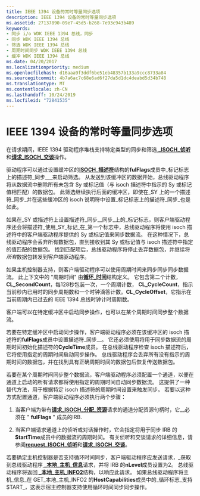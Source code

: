 ```yaml
---
title: IEEE 1394 设备的常时等量同步选项
description: IEEE 1394 设备的常时等量同步选项
ms.assetid: 27137890-09e7-45d5-b268-7e93c943b489
keywords:
- 同步 i/o WDK IEEE 1394 总线，同步
- 同步 WDK IEEE 1394 总线
- 筛选 WDK IEEE 1394 总线
- 周期时间同步 WDK IEEE 1394 总线
- 缓冲 WDK IEEE 1394 总线
ms.date: 04/20/2017
ms.localizationpriority: medium
ms.openlocfilehash: d16aaa9f3ddf6be51eb48357b133a9ccc8733a84
ms.sourcegitcommit: 4b7a6ac7c68e6ad6f27da5d1dc4deabd5d34b748
ms.translationtype: MT
ms.contentlocale: zh-CN
ms.lasthandoff: 10/24/2019
ms.locfileid: "72841535"
---
```

# <a name="isochronous-synchronization-options-for-ieee-1394-devices"></a>IEEE 1394 设备的常时等量同步选项





在请求期间，IEEE 1394 驱动程序堆栈支持特定类型的同步和筛选[ **\_ISOCH\_侦听**](https://msdn.microsoft.com/library/windows/hardware/ff537655)和[**请求\_ISOCH\_交谈**](https://msdn.microsoft.com/library/windows/hardware/ff537660)操作。

驱动程序可以通过设置缓冲区的[**ISOCH\_描述符**](https://docs.microsoft.com/windows-hardware/drivers/ddi/1394/ns-1394-_isoch_descriptor)结构的**fulFlags**成员中\_标记标志上的描述符\_同步\_\_\_来启动筛选。 从发送到该缓冲区的数据开始，总线驱动程序将从数据流中删除所有未包含 Sy 或标记值（与 isoch 描述符中指示的 Sy 或标记值相匹配）的数据包。 此筛选继续执行后面的缓冲区，即使在\_SY 上的一个描述符\_同步\_并在这些缓冲区的 isoch 说明符中设置\_标记标志上的描述符\_同步\_也是如此。

如果在\_SY 或描述符上设置描述符\_同步\_\_同步\_上的\_标记标志，则客户端驱动程序还会将描述符\_使用\_SY\_标记\_在\_第一个标志中，总线驱动程序将使用 isoch 描述符中的客户端驱动程序提供的 Sy 或标记值来同步数据流。 在这种情况下，总线驱动程序会丢弃所有数据包，直到接收到其 Sy 或标记值与 isoch 描述符中指定的值匹配的数据包。 找到匹配项后，总线驱动程序将停止丢弃数据包，并继续将*所有*数据包转发到客户端驱动程序。

如果主机控制器支持，则客户端驱动程序可以使用周期时间来同步同步同步数据流。 此上下文中的 "周期时间" 由[**循环\_时间**](https://docs.microsoft.com/windows-hardware/drivers/ddi/1394/ns-1394-_cycle_time)结构定义。 它包含第二个计数， **CL\_SecondCount**，每128秒包装一次，一个周期计数， **CL\_CycleCount**，指示当前秒内已用时的同步周期数和一个时钟滴答计数。**CL\_CycleOffset**，它指示在当前周期内已过去的 IEEE 1394 总线时钟计时周期数。

客户端可以在特定缓冲区中启动同步操作，也可以在某个周期时间同步整个数据流。

若要在特定缓冲区中启动同步操作，客户端驱动程序必须在该缓冲区的 isoch 描述符的**fulFlags**成员中设置描述符\_同步\_\_。 它还必须使用将用于同步数据流的周期时间初始化描述符的**CycleTime**成员。 在总线驱动程序检查 isoch 描述符后，它将使用指定的周期时间启动同步操作。 总线驱动程序会丢弃所有没有指示的周期时间的数据包，并在找到具有正确周期时间的数据包后恢复传送数据包。

若要在某个周期时间同步整个数据流，客户端驱动程序必须配置一个通道，以便在通道上启动的所有请求都将使用指定的周期时间自动同步数据流。 这提供了一种替代方法，用于根据特定 isoch 描述符的周期时间设置来触发同步。 若要以这种方式配置通道，客户端驱动程序必须执行两个步骤：

1.  当客户端为带有[**请求\_ISOCH\_分配\_资源**](https://msdn.microsoft.com/library/windows/hardware/ff537649)请求的通道分配资源句柄时，它\_\_必须在 " **fulFlags** " 成员的IRB.

2.  当客户端请求通道上的侦听或对话操作时，它会指定将用于同步 IRB 的**StartTime**成员中的数据流的周期时间。 有关侦听和交谈请求的详细信息，请参阅[**request\_ISOCH\_侦听**](https://msdn.microsoft.com/library/windows/hardware/ff537655)和[**请求\_ISOCH\_交谈**](https://msdn.microsoft.com/library/windows/hardware/ff537660)。

若要确定主机控制器是否支持循环时间同步，客户端驱动程序应发送请求，\_获取到总线驱动程序[ **\_本地\_主机\_信息**](https://msdn.microsoft.com/library/windows/hardware/ff537644)请求，并将 IRB 的**nLevel**成员设置为2。 总线驱动程序将返回[ **\_本地\_主机\_INFO2**](https://docs.microsoft.com/windows-hardware/drivers/ddi/1394/ns-1394-_get_local_host_info2)结构，以响应此请求。 如果总线驱动程序将主机\_信息\_在 GET\_本地\_主机\_INFO2 的**HostCapabilities**成员中的\_循环标志\_支持 START\_，这表示宿主控制器支持使用循环时间同步同步操作。

 

 




